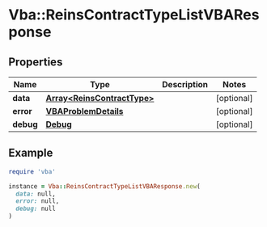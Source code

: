 # Vba::ReinsContractTypeListVBAResponse

## Properties

| Name | Type | Description | Notes |
| ---- | ---- | ----------- | ----- |
| **data** | [**Array&lt;ReinsContractType&gt;**](ReinsContractType.md) |  | [optional] |
| **error** | [**VBAProblemDetails**](VBAProblemDetails.md) |  | [optional] |
| **debug** | [**Debug**](Debug.md) |  | [optional] |

## Example

```ruby
require 'vba'

instance = Vba::ReinsContractTypeListVBAResponse.new(
  data: null,
  error: null,
  debug: null
)
```

